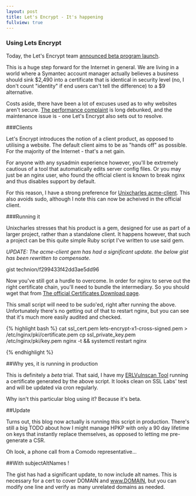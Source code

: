 ```yaml
---
layout: post
title: Let's Encrypt - It's happening
fullview: true
---
```


### Using Lets Encrypt

Today, the Let's Encrypt team [announced beta program launch](https://community.letsencrypt.org/t/beta-program-announcements/1631). 

This is a huge step forward for the Internet in general. We are living in a world where a Symantec account manager actually believes a business should sink $2,490 into a certificate that is identical in security level (no, I don't count "identity" if end users can't tell the difference) to a $9 alternative.

Costs aside, there have been a lot of excuses used as to why websites aren't secure. [The performance complaint](https://blog.cloudflare.com/universal-ssl-how-it-scales/) is long debunked, and the maintenance issue is - one Let's Encrypt also sets out to resolve.


###Clients

Let's Encrypt introduces the notion of a client product, as opposed to utilising a website. The default client aims to be as "hands off" as possible. For the majority of the Internet - that's a net gain.

For anyone with any sysadmin experience however, you'll be extremely cautious of a tool that automatically edits server config files. Or you may just be an nginx user, who found the official client is known to break nginx and thus disables support by default.

For this reason, I have a strong preference for [Unixcharles acme-client](https://github.com/unixcharles/acme-client). This also avoids sudo, although I note this can now be acheived in the official client.

###Running it

Unixcharles stresses that his product is a gem, designed for use as part of a larger project, rather than a standalone client. It happens however, that such a project can be this quite simple Ruby script I've written to use said gem.

*UPDATE: The acme-client gem has had a significant update. the below gist has been rewritten to compensate.*


 gist technion/f299433f42dd3ae5dd96 
     
Now you've still got a hurdle to overcome. In order for nginx to serve out the right certificate chain, you'll need to bundle the intermediary. So you should wget that from [The official Certificates Download page](https://letsencrypt.org/certs/lets-encrypt-x1-cross-signed.pem).

This small script will need to be sudo'ed, right after running the above. Unfortunately there's no getting out of that to restart nginx, but you can see that it's much more easily audited and checked.

{% highlight bash %}
cat ssl_cert.pem lets-encrypt-x1-cross-signed.pem  > /etc/nginx/pki/certificate.pem
cp ssl_private_key.pem /etc/nginx/pki/key.pem
nginx -t && systemctl restart nginx

{% endhighlight %}

##Why yes, it is running in production

This is definitely a *beta* trial. That said, I have my [ERLVulnscan Tool](https://erlvulnscan.lolware.net) running a certificate generated by the above script. It looks clean on SSL Labs' test and will be updated via cron regularly.

Why isn't this particular blog using it? Because it's beta.

##Update

Turns out, this blog now actually is running this script in production. There's still a big TODO about how I might manage HPKP with only a 90 day lifetime on keys that instantly replace themselves, as opposed to letting me pre-generate a CSR.

Oh look, a phone call from a Comodo representative...

##With subjectAltNames !

The gist has had a significant update, to now include alt names. This is necessary for a cert to cover DOMAIN and www.DOMAIN, but you can modify one line and verify as many unrelated domains as needed.

